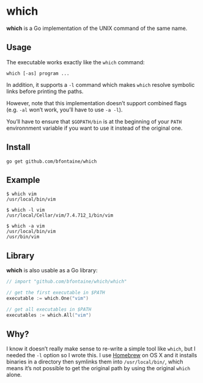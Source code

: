 # which

**which** is a Go implementation of the UNIX command of the same name.

## Usage

The executable works exactly like the `which` command:

    which [-as] program ...

In addition, it supports a `-l` command which makes `which` resolve symbolic
links before printing the paths.

However, note that this implementation doesn’t support combined flags
(e.g. `-al` won’t work, you’ll have to use `-a -l`).

You’ll have to ensure that `$GOPATH/bin` is at the beginning of your `PATH`
environnment variable if you want to use it instead of the original one.

## Install

    go get github.com/bfontaine/which

## Example

```
$ which vim
/usr/local/bin/vim

$ which -l vim
/usr/local/Cellar/vim/7.4.712_1/bin/vim

$ which -a vim
/usr/local/bin/vim
/usr/bin/vim
```

## Library

**which** is also usable as a Go library:

```go
// import "github.com/bfontaine/which/which"

// get the first executable in $PATH
executable := which.One("vim")

// get all executables in $PATH
executables := which.All("vim")
```

## Why?

I know it doesn’t really make sense to re-write a simple tool like `which`, but
I needed the `-l` option so I wrote this. I use [Homebrew](http://brew.sh/) on
OS X and it installs binaries in a directory then symlinks them into
`/usr/local/bin/`, which means it’s not possible to get the original path by
using the original `which` alone.
